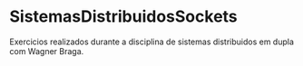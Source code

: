 # SistemasDistribuidosSockets
Exercicios realizados durante a disciplina de sistemas distribuidos em dupla com Wagner Braga.
